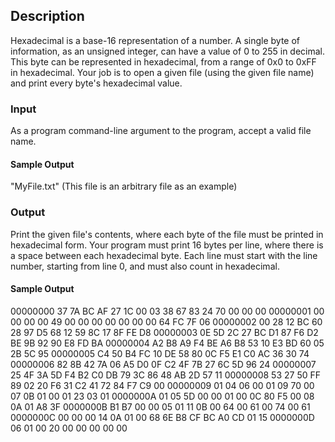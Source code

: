 ## Description
Hexadecimal is a base-16 representation of a number. A single byte of information, as an unsigned integer, can have a value of 0 to 255 in decimal. This byte can be represented in hexadecimal, from a range of 0x0 to 0xFF in hexadecimal.
Your job is to open a given file (using the given file name) and print every byte's hexadecimal value.

### Input
As a program command-line argument to the program, accept a valid file name.

#### Sample Output
"MyFile.txt" (This file is an arbitrary file as an example)

### Output
Print the given file's contents, where each byte of the file must be printed in hexadecimal form. Your program must print 16 bytes per line, where there is a space between each hexadecimal byte. Each line must start with the line number, starting from line 0, and must also count in hexadecimal.

#### Sample Output
00000000 37 7A BC AF 27 1C 00 03 38 67 83 24 70 00 00 00
00000001 00 00 00 00 49 00 00 00 00 00 00 00 64 FC 7F 06
00000002 00 28 12 BC 60 28 97 D5 68 12 59 8C 17 8F FE D8
00000003 0E 5D 2C 27 BC D1 87 F6 D2 BE 9B 92 90 E8 FD BA
00000004 A2 B8 A9 F4 BE A6 B8 53 10 E3 BD 60 05 2B 5C 95
00000005 C4 50 B4 FC 10 DE 58 80 0C F5 E1 C0 AC 36 30 74
00000006 82 8B 42 7A 06 A5 D0 0F C2 4F 7B 27 6C 5D 96 24
00000007 25 4F 3A 5D F4 B2 C0 DB 79 3C 86 48 AB 2D 57 11
00000008 53 27 50 FF 89 02 20 F6 31 C2 41 72 84 F7 C9 00
00000009 01 04 06 00 01 09 70 00 07 0B 01 00 01 23 03 01
0000000A 01 05 5D 00 00 01 00 0C 80 F5 00 08 0A 01 A8 3F
0000000B B1 B7 00 00 05 01 11 0B 00 64 00 61 00 74 00 61
0000000C 00 00 00 14 0A 01 00 68 6E B8 CF BC A0 CD 01 15
0000000D 06 01 00 20 00 00 00 00 00